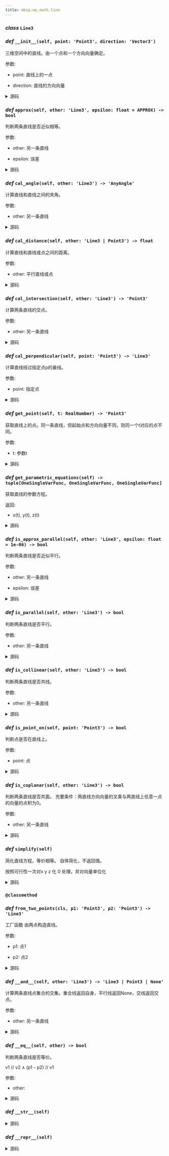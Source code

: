 ```yaml
---
title: mbcp.mp_math.line
---
```

### ***class*** `Line3`

### *def* `__init__(self, point: 'Point3', direction: 'Vector3')`


三维空间中的直线。由一个点和一个方向向量确定。

参数:

- point: 直线上的一点  

- direction: 直线的方向向量  



<details>
<summary>源码</summary>

```python
def __init__(self, point: 'Point3', direction: 'Vector3'):
    """
        三维空间中的直线。由一个点和一个方向向量确定。
        Args:
            point: 直线上的一点
            direction: 直线的方向向量
        """
    self.point = point
    self.direction = direction
```
</details>

### *def* `approx(self, other: 'Line3', epsilon: float = APPROX) -> bool`


判断两条直线是否近似相等。

参数:

- other: 另一条直线  

- epsilon: 误差  



<details>
<summary>源码</summary>

```python
def approx(self, other: 'Line3', epsilon: float=APPROX) -> bool:
    """
        判断两条直线是否近似相等。
        Args:
            other: 另一条直线
            epsilon: 误差
        Returns:
            是否近似相等
        """
    return self.is_approx_parallel(other, epsilon) and (self.point - other.point).is_approx_parallel(self.direction, epsilon)
```
</details>

### *def* `cal_angle(self, other: 'Line3') -> 'AnyAngle'`


计算直线和直线之间的夹角。

参数:

- other: 另一条直线  



<details>
<summary>源码</summary>

```python
def cal_angle(self, other: 'Line3') -> 'AnyAngle':
    """
        计算直线和直线之间的夹角。
        Args:
            other: 另一条直线
        Returns:
            夹角弧度
        Raises:
            TypeError: 不支持的类型
        """
    return self.direction.cal_angle(other.direction)
```
</details>

### *def* `cal_distance(self, other: 'Line3 | Point3') -> float`


计算直线和直线或点之间的距离。

参数:

- other: 平行直线或点  



<details>
<summary>源码</summary>

```python
def cal_distance(self, other: 'Line3 | Point3') -> float:
    """
        计算直线和直线或点之间的距离。
        Args:
            other: 平行直线或点

        Returns:
            距离
        Raises:
            TypeError: 不支持的类型
        """
    if isinstance(other, Line3):
        if self == other:
            return 0
        elif self.is_parallel(other):
            return (other.point - self.point).cross(self.direction).length / self.direction.length
        elif not self.is_coplanar(other):
            return abs(self.direction.cross(other.direction) @ (self.point - other.point) / self.direction.cross(other.direction).length)
        else:
            return 0
    elif isinstance(other, Point3):
        return (other - self.point).cross(self.direction).length / self.direction.length
    else:
        raise TypeError('Unsupported type.')
```
</details>

### *def* `cal_intersection(self, other: 'Line3') -> 'Point3'`


计算两条直线的交点。

参数:

- other: 另一条直线  



<details>
<summary>源码</summary>

```python
def cal_intersection(self, other: 'Line3') -> 'Point3':
    """
        计算两条直线的交点。
        Args:
            other: 另一条直线
        Returns:
            交点
        Raises:
            ValueError: 直线平行
            ValueError: 直线不共面
        """
    if self.is_parallel(other):
        raise ValueError('Lines are parallel and do not intersect.')
    if not self.is_coplanar(other):
        raise ValueError('Lines are not coplanar and do not intersect.')
    return self.point + self.direction.cross(other.direction) @ other.direction.cross(self.point - other.point) / self.direction.cross(other.direction).length ** 2 * self.direction
```
</details>

### *def* `cal_perpendicular(self, point: 'Point3') -> 'Line3'`


计算直线经过指定点p的垂线。

参数:

- point: 指定点  



<details>
<summary>源码</summary>

```python
def cal_perpendicular(self, point: 'Point3') -> 'Line3':
    """
        计算直线经过指定点p的垂线。
        Args:
            point: 指定点
        Returns:
            垂线
        """
    return Line3(point, self.direction.cross(point - self.point))
```
</details>

### *def* `get_point(self, t: RealNumber) -> 'Point3'`


获取直线上的点。同一条直线，但起始点和方向向量不同，则同一个t对应的点不同。

参数:

- t: 参数t  



<details>
<summary>源码</summary>

```python
def get_point(self, t: RealNumber) -> 'Point3':
    """
        获取直线上的点。同一条直线，但起始点和方向向量不同，则同一个t对应的点不同。
        Args:
            t: 参数t
        Returns:
            点
        """
    return self.point + t * self.direction
```
</details>

### *def* `get_parametric_equations(self) -> tuple[OneSingleVarFunc, OneSingleVarFunc, OneSingleVarFunc]`


获取直线的参数方程。

返回:

- x(t), y(t), z(t)



<details>
<summary>源码</summary>

```python
def get_parametric_equations(self) -> tuple[OneSingleVarFunc, OneSingleVarFunc, OneSingleVarFunc]:
    """
        获取直线的参数方程。
        Returns:
            x(t), y(t), z(t)
        """
    return (lambda t: self.point.x + self.direction.x * t, lambda t: self.point.y + self.direction.y * t, lambda t: self.point.z + self.direction.z * t)
```
</details>

### *def* `is_approx_parallel(self, other: 'Line3', epsilon: float = 1e-06) -> bool`


判断两条直线是否近似平行。

参数:

- other: 另一条直线  

- epsilon: 误差  



<details>
<summary>源码</summary>

```python
def is_approx_parallel(self, other: 'Line3', epsilon: float=1e-06) -> bool:
    """
        判断两条直线是否近似平行。
        Args:
            other: 另一条直线
            epsilon: 误差
        Returns:
            是否近似平行
        """
    return self.direction.is_approx_parallel(other.direction, epsilon)
```
</details>

### *def* `is_parallel(self, other: 'Line3') -> bool`


判断两条直线是否平行。

参数:

- other: 另一条直线  



<details>
<summary>源码</summary>

```python
def is_parallel(self, other: 'Line3') -> bool:
    """
        判断两条直线是否平行。
        Args:
            other: 另一条直线
        Returns:
            是否平行
        """
    return self.direction.is_parallel(other.direction)
```
</details>

### *def* `is_collinear(self, other: 'Line3') -> bool`


判断两条直线是否共线。

参数:

- other: 另一条直线  



<details>
<summary>源码</summary>

```python
def is_collinear(self, other: 'Line3') -> bool:
    """
        判断两条直线是否共线。
        Args:
            other: 另一条直线
        Returns:
            是否共线
        """
    return self.is_parallel(other) and (self.point - other.point).is_parallel(self.direction)
```
</details>

### *def* `is_point_on(self, point: 'Point3') -> bool`


判断点是否在直线上。

参数:

- point: 点  



<details>
<summary>源码</summary>

```python
def is_point_on(self, point: 'Point3') -> bool:
    """
        判断点是否在直线上。
        Args:
            point: 点
        Returns:
            是否在直线上
        """
    return (point - self.point).is_parallel(self.direction)
```
</details>

### *def* `is_coplanar(self, other: 'Line3') -> bool`


判断两条直线是否共面。
充要条件：两直线方向向量的叉乘与两直线上任意一点的向量的点积为0。

参数:

- other: 另一条直线  



<details>
<summary>源码</summary>

```python
def is_coplanar(self, other: 'Line3') -> bool:
    """
        判断两条直线是否共面。
        充要条件：两直线方向向量的叉乘与两直线上任意一点的向量的点积为0。
        Args:
            other: 另一条直线
        Returns:
            是否共面
        """
    return self.direction.cross(other.direction) @ (self.point - other.point) == 0
```
</details>

### *def* `simplify(self)`


简化直线方程，等价相等。
自体简化，不返回值。

按照可行性一次对x y z 化 0 处理，并对向量单位化



<details>
<summary>源码</summary>

```python
def simplify(self):
    """
        简化直线方程，等价相等。
        自体简化，不返回值。

        按照可行性一次对x y z 化 0 处理，并对向量单位化
        """
    self.direction.normalize()
    if self.direction.x == 0:
        self.point.x = 0
    if self.direction.y == 0:
        self.point.y = 0
    if self.direction.z == 0:
        self.point.z = 0
```
</details>

### `@classmethod`
### *def* `from_two_points(cls, p1: 'Point3', p2: 'Point3') -> 'Line3'`


工厂函数 由两点构造直线。

参数:

- p1: 点1  

- p2: 点2  



<details>
<summary>源码</summary>

```python
@classmethod
def from_two_points(cls, p1: 'Point3', p2: 'Point3') -> 'Line3':
    """
        工厂函数 由两点构造直线。
        Args:
            p1: 点1
            p2: 点2
        Returns:
            直线
        """
    direction = p2 - p1
    return cls(p1, direction)
```
</details>

### *def* `__and__(self, other: 'Line3') -> 'Line3 | Point3 | None'`


计算两条直线点集合的交集。重合线返回自身，平行线返回None，交线返回交点。

参数:

- other: 另一条直线  



<details>
<summary>源码</summary>

```python
def __and__(self, other: 'Line3') -> 'Line3 | Point3 | None':
    """
        计算两条直线点集合的交集。重合线返回自身，平行线返回None，交线返回交点。
        Args:
            other: 另一条直线
        Returns:
            交点
        """
    if self.is_collinear(other):
        return self
    elif self.is_parallel(other) or not self.is_coplanar(other):
        return None
    else:
        return self.cal_intersection(other)
```
</details>

### *def* `__eq__(self, other) -> bool`


判断两条直线是否等价。

v1 // v2 ∧ (p1 - p2) // v1

参数:

- other:   



<details>
<summary>源码</summary>

```python
def __eq__(self, other) -> bool:
    """
        判断两条直线是否等价。

        v1 // v2 ∧ (p1 - p2) // v1
        Args:
            other:

        Returns:

        """
    return self.direction.is_parallel(other.direction) and (self.point - other.point).is_parallel(self.direction)
```
</details>

### *def* `__str__(self)`






<details>
<summary>源码</summary>

```python
def __str__(self):
    """
        返回点向式（x-x0）
        Returns:

        """
    s = 'Line3: '
    if self.direction.x != 0:
        s += f'(x{sign_format(-self.point.x)})/{self.direction.x}'
    if self.direction.y != 0:
        s += f' = (y{sign_format(-self.point.y)})/{self.direction.y}'
    if self.direction.z != 0:
        s += f' = (z{sign_format(-self.point.z)})/{self.direction.z}'
    return s
```
</details>

### *def* `__repr__(self)`


<details>
<summary>源码</summary>

```python
def __repr__(self):
    return f'Line3({self.point}, {self.direction})'
```
</details>

